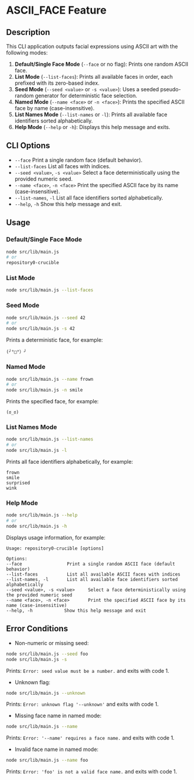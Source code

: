 # ASCII_FACE Feature

## Description

This CLI application outputs facial expressions using ASCII art with the following modes:

1. **Default/Single Face Mode** (`--face` or no flag): Prints one random ASCII face.
2. **List Mode** (`--list-faces`): Prints all available faces in order, each prefixed with its zero-based index.
3. **Seed Mode** (`--seed <value>` or `-s <value>`): Uses a seeded pseudo-random generator for deterministic face selection.
4. **Named Mode** (`--name <face>` or `-n <face>`): Prints the specified ASCII face by name (case-insensitive).
5. **List Names Mode** (`--list-names` or `-l`): Prints all available face identifiers sorted alphabetically.
6. **Help Mode** (`--help` or `-h`): Displays this help message and exits.

## CLI Options

- `--face`             Print a single random face (default behavior).
- `--list-faces`       List all faces with indices.
- `--seed <value>`, `-s <value>`     Select a face deterministically using the provided numeric seed.
- `--name <face>`, `-n <face>`       Print the specified ASCII face by its name (case-insensitive).
- `--list-names`, `-l`               List all face identifiers sorted alphabetically.
- `--help`, `-h`                      Show this help message and exit.

## Usage

### Default/Single Face Mode

```bash
node src/lib/main.js
# or
repository0-crucible
```

### List Mode

```bash
node src/lib/main.js --list-faces
```

### Seed Mode

```bash
node src/lib/main.js --seed 42
# or
node src/lib/main.js -s 42
```

Prints a deterministic face, for example:
```
(╯°□°）╯
```

### Named Mode

```bash
node src/lib/main.js --name frown
# or
node src/lib/main.js -n smile
```

Prints the specified face, for example:
```
(ಠ_ಠ)
```

### List Names Mode

```bash
node src/lib/main.js --list-names
# or
node src/lib/main.js -l
```

Prints all face identifiers alphabetically, for example:
```
frown
smile
surprised
wink
```

### Help Mode

```bash
node src/lib/main.js --help
# or
node src/lib/main.js -h
```

Displays usage information, for example:
```
Usage: repository0-crucible [options]

Options:
--face                 Print a single random ASCII face (default behavior)
--list-faces           List all available ASCII faces with indices
--list-names, -l       List all available face identifiers sorted alphabetically
--seed <value>, -s <value>     Select a face deterministically using the provided numeric seed
--name <face>, -n <face>       Print the specified ASCII face by its name (case-insensitive)
--help, -h            Show this help message and exit
```

## Error Conditions

- Non-numeric or missing seed:
```bash
node src/lib/main.js --seed foo
node src/lib/main.js -s 
```
Prints: `Error: seed value must be a number.` and exits with code 1.

- Unknown flag:
```bash
node src/lib/main.js --unknown
```
Prints: `Error: unknown flag '--unknown'` and exits with code 1.

- Missing face name in named mode:
```bash
node src/lib/main.js --name
```
Prints: `Error: '--name' requires a face name.` and exits with code 1.

- Invalid face name in named mode:
```bash
node src/lib/main.js --name foo
```
Prints: `Error: 'foo' is not a valid face name.` and exits with code 1.
